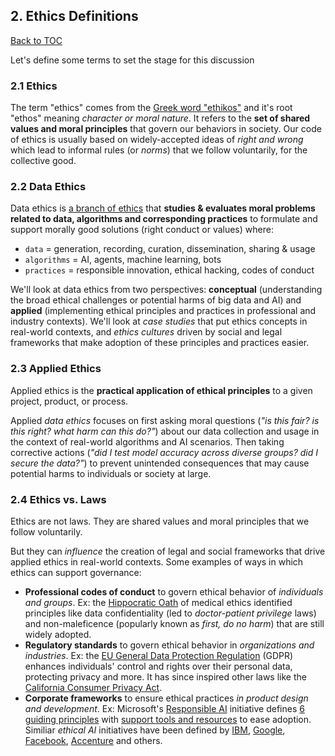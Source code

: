 ## 2. Ethics Definitions

[Back to TOC](/?id=table-of-contents)

Let's define some terms to set the stage for this discussion


### 2.1 Ethics

The term "ethics" comes from the [Greek word "ethikos"](https://en.wikipedia.org/wiki/Ethics) and it's root "ethos" meaning _character or moral nature_. It refers to the **set of shared values and moral principles** that govern our behaviors in society. Our code of ethics is usually based on widely-accepted ideas of _right and wrong_ which lead to informal rules (or _norms_) that we follow voluntarily, for the collective good.

### 2.2 Data Ethics

Data ethics is [a branch of ethics](https://royalsocietypublishing.org/doi/full/10.1098/rsta.2016.0360#sec-1) that **studies & evaluates moral problems related to data, algorithms and corresponding practices** to formulate and support morally good solutions (right conduct or values) where:

* `data` = generation, recording, curation, dissemination, sharing & usage 
* `algorithms` = AI, agents, machine learning, bots 
* `practices` = responsible innovation, ethical hacking, codes of conduct

We'll look at data ethics from two perspectives:  **conceptual** (understanding the broad ethical challenges or potential harms of big data and AI) and **applied** (implementing ethical principles and practices in professional and industry contexts). We'll look at _case studies_ that put ethics concepts in real-world contexts, and _ethics cultures_ driven by social and legal frameworks that make adoption of these principles and practices easier.

### 2.3 Applied Ethics

Applied ethics is the **practical application of ethical principles** to a given project, product, or process.

Applied _data ethics_ focuses on first asking moral questions (_"is this fair? is this right? what harm can this do?"_) about our data collection and usage in the context of real-world algorithms and AI scenarios. Then taking corrective actions (_"did I test model accuracy across diverse groups? did I secure the data?"_) to prevent unintended consequences that may cause potential harms to individuals or society at large.

### 2.4 Ethics vs. Laws

Ethics are not laws. They are shared values and moral principles that we follow voluntarily. 

But they can _influence_ the creation of legal and social frameworks that drive applied ethics in real-world contexts. Some examples of ways in which ethics can support governance:

 * **Professional codes of conduct** to govern ethical behavior of _individuals and groups_. Ex: the [Hippocratic Oath](https://en.wikipedia.org/wiki/Hippocratic_Oath) of medical ethics identified principles like data confidentiality (led to _doctor-patient privilege_ laws) and non-maleficence (popularly known as _first, do no harm_) that are still widely adopted.
 * **Regulatory standards** to govern ethical behavior in _organizations and industries_. Ex: the [EU General Data Protection Regulation](https://en.wikipedia.org/wiki/General_Data_Protection_Regulation) (GDPR) enhances individuals' control and rights over their personal data, protecting privacy and more. It has since inspired other laws like the [California Consumer Privacy Act](https://en.wikipedia.org/wiki/California_Consumer_Privacy_Act).
 * **Corporate frameworks** to ensure ethical practices _in product design and development_. Ex: Microsoft's [Responsible AI](https://www.microsoft.com/en-us/ai/responsible-ai) initiative defines [6 guiding principles](https://docs.microsoft.com/en-us/learn/modules/responsible-ai-principles/) with [support tools and resources](https://www.microsoft.com/en-us/ai/responsible-ai-resources) to ease adoption. Similiar _ethical AI_ initiatives have been defined by [IBM](https://www.ibm.com/cloud/learn/ai-ethics), [Google](https://ai.google/principles), [Facebook](https://ai.facebook.com/blog/facebooks-five-pillars-of-responsible-ai/), [Accenture](https://www.accenture.com/_acnmedia/PDF-149/Accenture-Responsible-AI-Final.pdf#zoom=50) and others.
